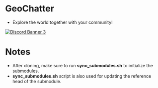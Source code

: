 # GeoChatter
- Explore the world together with your community!

[![Discord Banner 3](https://discordapp.com/api/guilds/927177720092323861/widget.png?style=banner3)](https://discord.gg/WJUtADFSv8)

# Notes
- After cloning, make sure to run **sync_submodules.sh** to initialize the submodules. 
- **sync_submodules.sh** script is also used for updating the reference head of the submodule.
